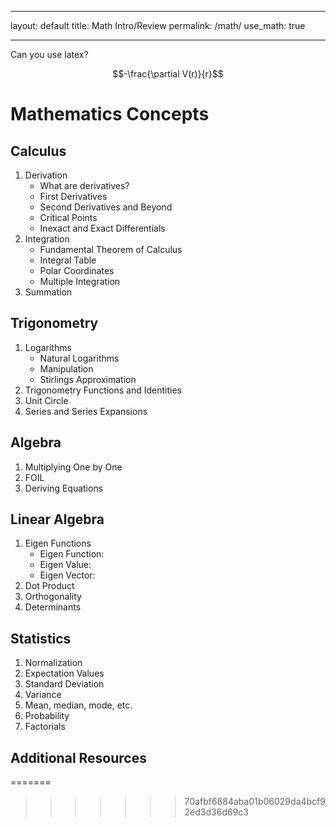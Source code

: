 ___
layout: default
title: Math Intro/Review
permalink: /math/
use_math: true
___

Can you use latex?

$$-\frac{\partial V(r)}{r}$$

# Mathematics Concepts

## Calculus
  1. Derivation
      - What are derivatives?
      - First Derivatives
      - Second Derivatives and Beyond
      - Critical Points
      - Inexact and Exact Differentials
  2. Integration
      - Fundamental Theorem of Calculus
      - Integral Table
      - Polar Coordinates
      - Multiple Integration
  3. Summation

## Trigonometry
  1. Logarithms
      - Natural Logarithms
      - Manipulation
      - Stirlings Approximation
  2. Trigonometry Functions and Identities
  3. Unit Circle
  4. Series and Series Expansions

## Algebra
  1. Multiplying One by One
  2. FOIL
  3. Deriving Equations

## Linear Algebra
  1. Eigen Functions
      - Eigen Function:
      - Eigen Value:
      - Eigen Vector:
  2. Dot Product
  3. Orthogonality
  4. Determinants

## Statistics
  1. Normalization
  2. Expectation Values
  3. Standard Deviation
  4. Variance
  5. Mean, median, mode, etc.
  6. Probability
  7. Factorials

## Additional Resources
=======
>>>>>>> 70afbf6884aba01b06029da4bcf92ed3d36d69c3
